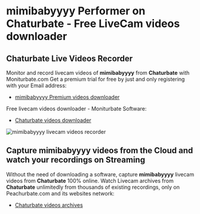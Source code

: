 # mimibabyyyy Performer on Chaturbate - Free LiveCam videos downloader

## Chaturbate Live Videos Recorder

Monitor and record livecam videos of **mimibabyyyy** from **Chaturbate** with Moniturbate.com
Get a premium trial for free by just and only registering with your Email address:
* [mimibabyyyy Premium videos downloader](https://moniturbate.com/request-demo-licence-key.html)

Free livecam videos downloader - Moniturbate Software:
* [Chaturbate videos downloader](https://moniturbate.com/moniturbate-download-software.html)

![mimibabyyyy livecam videos recorder](https://peachurnet.com/templates/moniturbate-software.png)


## Capture mimibabyyyy videos from the Cloud and watch your recordings on Streaming

Without the need of downloading a software, capture **mimibabyyyy** livecam videos from **Chaturbate** 100% online.
Watch Livecam archives from **Chaturbate** unlimitedly from thousands of existing recordings, only on Peachurbate.com and its websites network:
* [Chaturbate videos archives](https://peachurnet.com/)